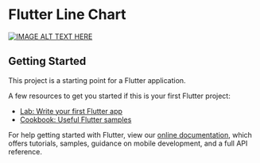# Flutter Line Chart

[![IMAGE ALT TEXT HERE](https://i.ytimg.com/vi/PEY9L7VcSns/maxresdefault.jpg)](https://www.youtube.com/watch?v=PEY9L7VcSns)

## Getting Started

This project is a starting point for a Flutter application.

A few resources to get you started if this is your first Flutter project:

- [Lab: Write your first Flutter app](https://flutter.dev/docs/get-started/codelab)
- [Cookbook: Useful Flutter samples](https://flutter.dev/docs/cookbook)

For help getting started with Flutter, view our
[online documentation](https://flutter.dev/docs), which offers tutorials,
samples, guidance on mobile development, and a full API reference.
